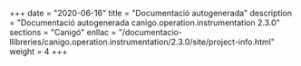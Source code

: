 +++
date        = "2020-06-16"
title       = "Documentació autogenerada"
description = "Documentació autogenerada canigo.operation.instrumentation 2.3.0"
sections    = "Canigó"
enllac		= "/documentacio-llibreries/canigo.operation.instrumentation/2.3.0/site/project-info.html"
weight      = 4
+++
